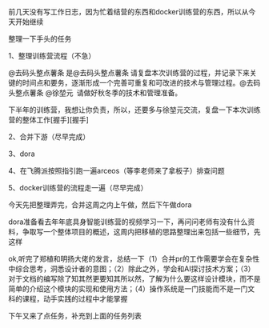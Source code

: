 前几天没有写工作日志，因为忙着结营的东西和docker训练营的东西，所以从今天开始继续

整理一下手头的任务

1、整理训练营流程（不急）

@去码头整点薯条 是@去码头整点薯条 请复盘本次训练营的过程，并记录下来关键的时间点和要务，逐渐形成一个完善可重复和可改进的技术与管理过程。@去码头整点薯条 @徐堃元  请做好秋冬季的技术和管理准备。

下半年的训练营，我想让你负责，所以，还要多与徐堃元交流，复盘一下本次训练营的整体工作[握手][握手]


2、合并下游（尽早完成）

3、dora

4、在飞腾派按照指引跑一遍arceos（等李老师来了拿板子）排查问题

5、docker训练营的流程走一遍（尽早完成）

今天先把整理弄完，合并这周之内上午做，然后下午做dora

dora准备看去年年底具身智能训练营的视频学习一下，再问问老师有没有什么资料，争取写一个整体项目的概述，这周内把移植的思路整理出来包括一些细节，先这样

ok,听完了郑植和明扬大佬的发言，总结一下（1）合并pr的工作需要学会在复杂性中综合思考，洞悉设计者的意图；（2）除此之外，学会和AI探讨技术方案；（3）对于文档的编写除了知其然更要知其所以然，了解为什么要这样设计模块，而不是简单的介绍这个模块的实现和使用方法；（4）操作系统是一门技能而不是一门文科的课程，动手实践的过程中才能掌握

下午又来了点任务，补充到上面的任务列表